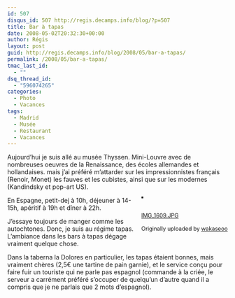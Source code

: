 ```yaml
---
id: 507
disqus_id: 507 http://regis.decamps.info/blog/?p=507
title: Bar à tapas
date: 2008-05-02T20:32:30+00:00
author: Régis
layout: post
guid: http://regis.decamps.info/blog/2008/05/bar-a-tapas/
permalink: /2008/05/bar-a-tapas/
tmac_last_id:
  - ""
dsq_thread_id:
  - "596074265"
categories:
  - Photo
  - Vacances
tags:
  - Madrid
  - Musée
  - Restaurant
  - Vacances
---
```

Aujourd’hui je suis allé au musée Thyssen. Mini-Louvre avec de nombreuses oeuvres de la Renaissance, des écoles allemandes et hollandaises. mais j’ai préféré m’attarder sur les impressionnistes français (Renoir, Monet) les fauves et les cubistes, ainsi que sur les modernes (Kandindsky et pop-art US).

<div style="float: right; margin-left: 10px; margin-bottom: 10px;">
  <a href="http://www.flickr.com/photos/wakaseoo/2463383681/" title="photo sharing"><img src="http://farm4.static.flickr.com/3222/2463383681_d8fa345d26_m.jpg" alt="" style="border: solid 2px #000000;" /></a><br /> <br /> <span style="font-size: 0.9em; margin-top: 0px;"><br /> <a href="http://www.flickr.com/photos/wakaseoo/2463383681/">IMG_1609.JPG</a><br /> <br /> Originally uploaded by <a href="http://www.flickr.com/people/wakaseoo/">wakaseoo</a><br /> </span>
</div>

En Espagne, petit-dej à 10h, déjeuner à 14-15h, apéritif à 19h et dîner à 22h.

J’essaye toujours de manger comme les autochtones. Donc, je suis au régime tapas. L’ambiance dans les bars à tapas dégage vraiment quelque chose.

Dans la taberna la Dolores en particulier, les tapas étaient bonnes, mais vraiment chères (2,5€ une tartine de pain garnie), et le service conçu pour faire fuir un touriste qui ne parle pas espagnol (commande à la criée, le serveur a carrément préféré s’occuper de quelqu’un d’autre quand il a compris que je ne parlais que 2 mots d’espagnol).
  
<br clear="all" />

